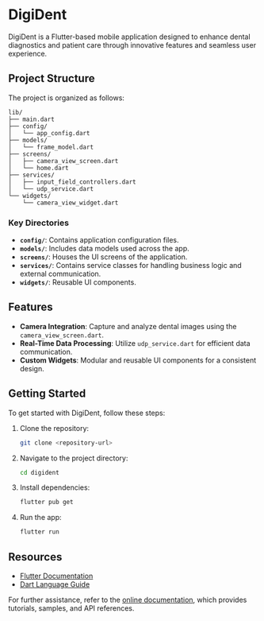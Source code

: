 # DigiDent

DigiDent is a Flutter-based mobile application designed to enhance dental diagnostics and patient care through innovative features and seamless user experience.

## Project Structure

The project is organized as follows:

```
lib/
├── main.dart
├── config/
│   └── app_config.dart
├── models/
│   └── frame_model.dart
├── screens/
│   ├── camera_view_screen.dart
│   └── home.dart
├── services/
│   ├── input_field_controllers.dart
│   └── udp_service.dart
└── widgets/
    └── camera_view_widget.dart
```

### Key Directories

- **`config/`**: Contains application configuration files.
- **`models/`**: Includes data models used across the app.
- **`screens/`**: Houses the UI screens of the application.
- **`services/`**: Contains service classes for handling business logic and external communication.
- **`widgets/`**: Reusable UI components.

## Features

- **Camera Integration**: Capture and analyze dental images using the `camera_view_screen.dart`.
- **Real-Time Data Processing**: Utilize `udp_service.dart` for efficient data communication.
- **Custom Widgets**: Modular and reusable UI components for a consistent design.

## Getting Started

To get started with DigiDent, follow these steps:

1. Clone the repository:
   ```bash
   git clone <repository-url>
   ```
2. Navigate to the project directory:
   ```bash
   cd digident
   ```
3. Install dependencies:
   ```bash
   flutter pub get
   ```
4. Run the app:
   ```bash
   flutter run
   ```

## Resources

- [Flutter Documentation](https://docs.flutter.dev/)
- [Dart Language Guide](https://dart.dev/guides)

For further assistance, refer to the [online documentation](https://docs.flutter.dev/), which provides tutorials, samples, and API references.

